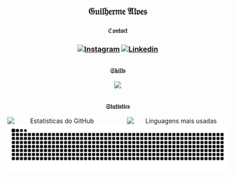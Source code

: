 

<div align="center">
    <h2>𝔊𝔲𝔦𝔩𝔥𝔢𝔯𝔪𝔢 𝔄𝔩𝔳𝔢𝔰</h2> 
</div>

<div align="center">
<h3 style="font-size:15px">​ℭ𝔬𝔫𝔱𝔞𝔠𝔱<h3>

[![Instagram](https://img.shields.io/badge/Instagram-E4405F?style=for-the-badge&logo=instagram&logoColor=white)](https://www.instagram.com/guialv7s/) 
[![Linkedin](https://img.shields.io/badge/LinkedIn-0077B5?style=for-the-badge&logo=linkedin&logoColor=white)](www.linkedin.com/in/guilherme-alves-lima-801693281)
</div>

##

<div align="center">
    <h3 style="font-size:15px">𝔖𝔨𝔦𝔩𝔩𝔰</h3>
    <a href="https://skillicons.dev">
        <img src="https://skillicons.dev/icons?i=html,css,js,tailwind,mysql,py,selenium,git"/>
    </a>
</div>

## 

<!-- Estatísticas do git -->
<div align="center">

  <h3 style="font-size:15px">𝔖𝔱𝔞𝔱𝔦𝔰𝔱𝔦𝔠𝔰</h3>

  <div style="display: flex; justify-content: center; align-items: center; gap: 40px;">
      <img 
      src="https://github-readme-stats.vercel.app/api?username=DevsAlves&show_icons=true&theme=radical" 
      alt="Estatísticas do GitHub" 
      style="width: 405px;" 
    />
    <img 
      src="https://github-readme-stats.vercel.app/api/top-langs/?username=DevsAlves&layout=compact&theme=radical" 
      alt="Linguagens mais usadas" 
      style="width: 400px;" 
    />
  </div>
</div>


<!-- Serpent -->
<div align="center">
    <picture>
      <source media="(prefers-color-scheme: dark)" srcset="https://raw.githubusercontent.com/Joao-Pedro-Git/Joao-Pedro-Git/output/github-contribution-grid-snake-dark.svg">
      <source media="(prefers-color-scheme: light)" srcset="https://raw.githubusercontent.com/Joao-Pedro-Git/Joao-Pedro-Git/output/github-contribution-grid-snake-dark.svg">
      <img align="center" alt="github contribution grid snake animation" src="https://raw.githubusercontent.com/Joao-Pedro-Git/Joao-Pedro-Git/output/github-contribution-grid-snake.svg">
    </picture>
</div>
